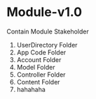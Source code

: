# Module-v1.0
Contain Module Stakeholder 
  1. UserDirectory Folder
  2. App Code Folder
  3. Account Folder
  4. Model Folder
  5. Controller Folder
  6. Content Folder
  7.  hahahaha
  
